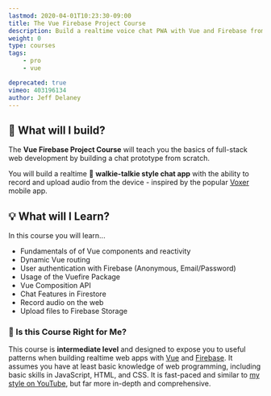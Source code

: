 ```yaml
---
lastmod: 2020-04-01T10:23:30-09:00
title: The Vue Firebase Project Course
description: Build a realtime voice chat PWA with Vue and Firebase from scratch. 
weight: 0
type: courses
tags: 
    - pro
    - vue

deprecated: true
vimeo: 403196134
author: Jeff Delaney
---
```


## 🎤 What will I build?

The **Vue Firebase Project Course** will teach you the basics of full-stack web development by building a chat prototype from scratch.

You will build a realtime 💬 **walkie-talkie style chat app** with the ability to record and upload audio from the device - inspired by the popular [Voxer](https://www.voxer.com/) mobile app. 

## 💡 What will I Learn?

In this course you will learn...

- Fundamentals of of Vue components and reactivity
- Dynamic Vue routing
- User authentication with Firebase (Anonymous, Email/Password)
- Usage of the Vuefire Package
- Vue Composition API
- Chat Features in Firestore
- Record audio on the web
- Upload files to Firebase Storage


### 🤔 Is this Course Right for Me?

This course is **intermediate level** and designed to expose you to useful patterns when building realtime web apps with [Vue](https://vuejs.org/) and [Firebase](https://firebase.google.com/). It assumes you have at least basic knowledge of web programming, including basic skills in JavaScript, HTML, and CSS. It is fast-paced and similar to [my style on YouTube](https://www.youtube.com/channel/UCsBjURrPoezykLs9EqgamOA?), but far more in-depth and comprehensive. 
